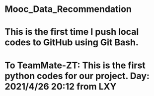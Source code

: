 # Mooc_Data_Recommendation
# This is the first time I push local codes to GitHub using Git Bash.
# To TeamMate-ZT: This is the first python codes for our project. Day: 2021/4/26 20:12 from LXY
